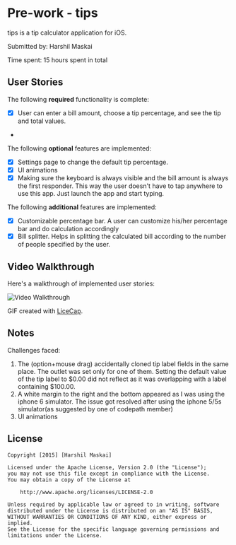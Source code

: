# Pre-work - tips

tips is a tip calculator application for iOS.

Submitted by: Harshil Maskai

Time spent: 15 hours spent in total

## User Stories

The following **required** functionality is complete:
* [x] User can enter a bill amount, choose a tip percentage, and see the tip and total values.
* 
The following **optional** features are implemented:
* [x] Settings page to change the default tip percentage.
* [x] UI animations
* [x] Making sure the keyboard is always visible and the bill amount is always the first responder. This way the user doesn't have to tap anywhere to use this app. Just launch the app and start typing.

The following **additional** features are implemented:

- [x] Customizable percentage bar. A user can customize his/her percentage bar and do calculation accordingly
- [x] Bill splitter. Helps in splitting the calculated bill according to the number of people specified by the user.
## Video Walkthrough 

Here's a walkthrough of implemented user stories:

<img src='https://cloud.githubusercontent.com/assets/15239383/12063164/29d78b48-af67-11e5-80c4-231ae1335db2.gif' title='Video Walkthrough' width='' alt='Video Walkthrough' />

GIF created with [LiceCap](http://www.cockos.com/licecap/).

## Notes

Challenges faced:

1) The (option+mouse drag) accidentally cloned tip label fields in the same place. 
The outlet was set only for one of them.
Setting the default value of the tip label to $0.00 did not reflect as it was overlapping with a label containing $100.00.
2) A white margin to the right and the bottom appeared as I was using the iphone 6 simulator. The issue got resolved after using the iphone 5/5s simulator(as suggested by one of codepath member)
3) UI animations

## License

    Copyright [2015] [Harshil Maskai]

    Licensed under the Apache License, Version 2.0 (the "License");
    you may not use this file except in compliance with the License.
    You may obtain a copy of the License at

        http://www.apache.org/licenses/LICENSE-2.0

    Unless required by applicable law or agreed to in writing, software
    distributed under the License is distributed on an "AS IS" BASIS,
    WITHOUT WARRANTIES OR CONDITIONS OF ANY KIND, either express or implied.
    See the License for the specific language governing permissions and
    limitations under the License.
